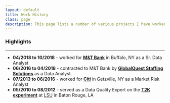 ```yaml
---
layout: default
title: Work History
class: page
description: This page lists a number of various projects I have worked on. Some feature the documented results and others focus on the coding to obtain said results.
---
```


### Highlights

---

- **04/2018 to 10/2018** - worked for **[M&T Bank](https://www.mtb.com/home-page)** in Buffalo, NY as a Sr. Data Analyst
- **06/2016 to 04/2018** - contracted to M&T Bank by **[GlobalQuest Staffing Solutions](https://www.gqstaffing.com/)** as a Data Analyst.
- **07/2013 to 06/2016** - worked for **[Citi](https://online.citi.com/US/login.do)** in Getzville, NY as a Market Risk Analyst
- **05/2010 to 08/2012** - served as a Data Quality Expert on the **[T2K experiment](https://t2k-experiment.org/)** at [LSU](https://lsu.edu/) in Baton Rouge, LA
